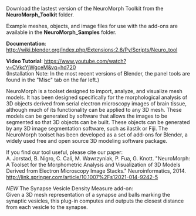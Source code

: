 Download the lastest version of the NeuroMorph Toolkit from the **NeuroMorph_Toolkit** folder.

Example meshes, objects, and image files for use with the add-ons are available in the **NeuroMorph_Samples** folder.

**Documentation**:  http://wiki.blender.org/index.php/Extensions:2.6/Py/Scripts/Neuro_tool

**Video Tutorial**:  https://www.youtube.com/watch?v=CVkcYjWgceM&vq=hd720  
(Installation Note: In the most recent versions of Blender, the panel tools are found in the "Misc" tab on the far left.)

NeuroMorph is a toolset designed to import, analyze, and visualize mesh models. It has been designed specifically for the morphological analysis of 3D objects derived from serial electron microscopy images of brain tissue, although much of its functionality can be applied to any 3D mesh.  These models can be generated by software that allows the images to be segmented so that 3D objects can be built.  These objects can be generated by any 3D image segmentation software, such as ilastik or Fiji.  The NeuroMorph toolset has been developed as a set of add-ons for Blender, a widely used free and open source 3D modeling software package.

If you find our tool useful, please cite our paper:  
A. Jorstad, B. Nigro, C. Cali, M. Wawrzyniak, P. Fua, G. Knott.  "NeuroMorph: A Toolset for the Morphometric Analysis and Visualization of 3D Models Derived from Electron Microscopy Image Stacks." Neuroinformatics, 2014.  http://link.springer.com/article/10.1007%2Fs12021-014-9242-5

*NEW*  The Synapse Vesicle Density Measure add-on:  
Given a 3D mesh representation of a synapse and balls marking the synaptic vesicles, this plug-in computes and outputs the closest distance from each vesicle to the synapse.
